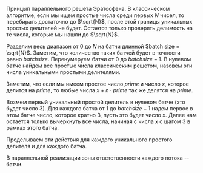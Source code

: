 Принцып параллельного решета Эратосфена. В классическом алгоритме, если мы ищем простые числа
среди первых $N$ чисел, то перебирать достаточно до $\sqrt{N}$, после этой границы уникальных простых
делителей не будет. Остается только проверять делимость на те числа, которые мы нашли до $\sqrt{N}$.

Разделим весь диапазон от 0 до $N$ на батчи длинной $batch size = \sqrt{N}$. Заметим, что количество
таких батчей будет в точности равно $batch size$. Перенумеруем батчи от 0 до $batch size - 1$. 
В нулевом батче найдем все простые числа классическим решетом, назовем эти числа уникальными
простыми делителями. 

Заметим, что если мы имеем простое число $prime$ и число $x$, которое делится на $prime$, то любые 
числа $x + n \cdot prime$ так же делятся на $prime$.

Возмем первый уникальный простой делитель в нулевом батче (это будет число 3). Для каждого батча от 1
до $batch size - 1$ надем первое в этом батче число, которое кратно 3, пусть это будет число $x$.
Далее нам остается только вычеркнуть все числа, начиная с числа $x$ с шагом 3 в рамках этого батча.

Проделываем эти действия для каждого уникального простого делителя и для каждого батча.

В параллельной реализации зоны ответственности каждого потока -- батчи.